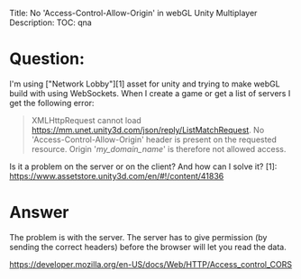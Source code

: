 Title: No 'Access-Control-Allow-Origin' in webGL Unity Multiplayer
Description:
TOC: qna

# Question:

I'm using ["Network Lobby"][1] asset for unity and trying to make webGL build with using WebSockets. When I create a game or get a list of servers I get the following error:

> XMLHttpRequest cannot load https://mm.unet.unity3d.com/json/reply/ListMatchRequest. No 'Access-Control-Allow-Origin' header is present on the requested resource. Origin '*my_domain_name*' is therefore not allowed access.

Is it a problem on the server or on the client? And how can I solve it?
  [1]: https://www.assetstore.unity3d.com/en/#!/content/41836

# Answer

The problem is with the server. The server has to give permission (by sending the correct headers) before the browser will let you read the data.

https://developer.mozilla.org/en-US/docs/Web/HTTP/Access_control_CORS
